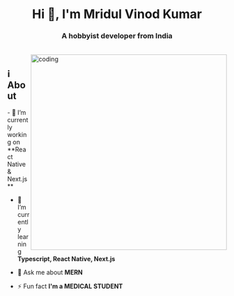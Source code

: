 <h1 align="center">Hi 👋, I'm Mridul Vinod Kumar</h1>
<h3 align="center">A hobbyist developer from India</h3>
<br />
<img align="right" src="https://i.giphy.com/media/qgQUggAC3Pfv687qPC/giphy.webp" width="450" alt="coding"></img>

<h2 align="left">ℹ️ About</h2>
- 🔭 I’m currently working on **React Native & Next.js**

- 🌱 I’m currently learning **Typescript, React Native, Next.js**

- 💬 Ask me about **MERN**

- ⚡ Fun fact **I'm a MEDICAL STUDENT**
